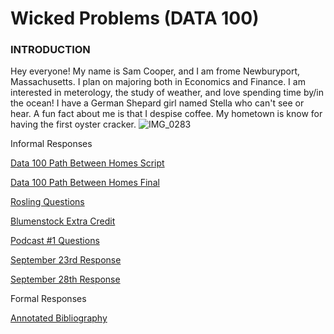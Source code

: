 # Wicked Problems (DATA 100)
### INTRODUCTION
Hey everyone! My name is Sam Cooper, and I am frome Newburyport, Massachusetts. I plan on majoring both in Economics and Finance. I am interested in meterology, the study of weather, and love spending time by/in the ocean! I have a German Shepard girl named Stella who can't see or hear. A fun fact about me is that I despise coffee. My hometown is know for having the first oyster cracker.
![IMG_0283](https://user-images.githubusercontent.com/89928018/132037423-95d8654a-9627-48f8-a90b-342b6b1a08c5.jpg)


Informal Responses

[Data 100 Path Between Homes Script](https://github.com/sjcooper01/wicked_problems/blob/master/Code%20%231)

[Data 100 Path Between Homes Final](https://github.com/sjcooper01/wicked_problems/blob/master/Rplot.png)

[Rosling Questions](https://github.com/sjcooper01/wicked_problems/blob/master/rosling.md)

[Blumenstock Extra Credit](https://github.com/sjcooper01/wicked_problems/blob/master/Blumenstockextracredit.md)

[Podcast #1 Questions](https://github.com/sjcooper01/wicked_problems/blob/master/Podcastquestions.md)

[September 23rd Response](https://github.com/sjcooper01/wicked_problems/blob/master/Informal-Sep23.md)

[September 28th Response](https://github.com/sjcooper01/wicked_problems/blob/master/928informalessay.md)

Formal Responses

[Annotated Bibliography](https://github.com/sjcooper01/wicked_problems/commit/58be99b3331fe106136d777b0747b49c6ce45b1b)


